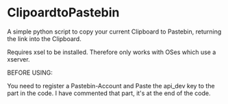 ClipoardtoPastebin
==================

A simple python  script to copy your current Clipboard to Pastebin, returning the link into the Clipboard.

Requires xsel to be installed. Therefore only works with OSes which use a xserver. 

BEFORE USING:

You need to register a Pastebin-Account and Paste the api_dev key to the part in the code. I have commented that part, it's at the end of the code. 
